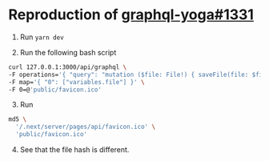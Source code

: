# Reproduction of [graphql-yoga#1331](https://github.com/dotansimha/graphql-yoga/issues/1331)

1. Run `yarn dev`

2. Run the following bash script
  ```bash
  curl 127.0.0.1:3000/api/graphql \
  -F operations='{ "query": "mutation ($file: File!) { saveFile(file: $file) }", "variables": { "file": null } }' \
  -F map='{ "0": ["variables.file"] }' \
  -F 0=@'public/favicon.ico'
  ```
3. Run
  ```bash
  md5 \
    '/.next/server/pages/api/favicon.ico' \
    'public/favicon.ico'
  ```
4. See that the file hash is different.
